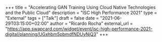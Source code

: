 +++
title = "Accelerating GAN Training Using Cloud Native Technologies and the Public Cloud"
description = "ISC High Performance 2021"
type = "External"
tags = ["Talk"]
draft = false
date = "2021-06-29T03:15:00+02:00"
author = "Ricardo Rocha"
external_url = "https://app.swapcard.com/widget/event/isc-high-performance-2021-digital/planning/UGxhbm5pbmdfNDUyNjQ3"
+++
